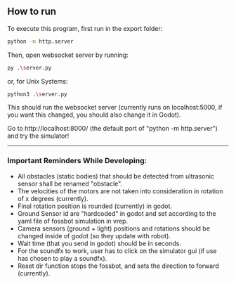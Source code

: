 
## How to run
To execute this program, first run in the export folder:
```bash
python -m http.server 
```
Then, open websocket server by running:
```bash
py .\server.py 
```
or, for Unix Systems:
```bash
python3 .\server.py 
```

This should run the websocket server (currently runs on localhost:5000, if you want this changed, you should also change it in Godot).

Go to http://localhost:8000/ (the default port of "python -m http.server") and try the simulator!

---
### Important Reminders While Developing:
* All obstacles (static bodies) that should be detected from ultrasonic sensor shall be renamed "obstacle".
* The velocities of the motors are not taken into consideration in rotation of x degrees (currently).
* Final rotation position is rounded (currently) in godot.
* Ground Sensor id are "hardcoded" in godot and set according to the yaml file of fossbot simulation in vrep.
* Camera sensors (ground + light) positions and rotations should be changed inside of godot (so they update with robot).
* Wait time (that you send in godot) should be in seconds.
* For the soundfx to work, user has to click on the simulator gui (if use has chosen to play a soundfx).
* Reset dir function stops the fossbot, and sets the direction to forward (currently).